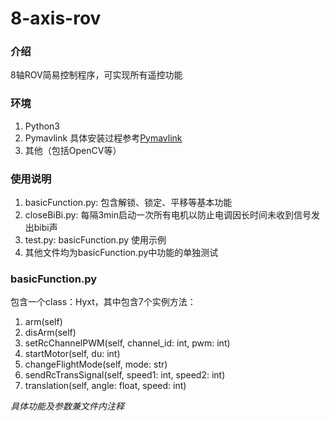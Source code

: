 # 8-axis-rov

### 介绍
8轴ROV简易控制程序，可实现所有遥控功能


### 环境

1.  Python3
2.  Pymavlink
    具体安装过程参考[Pymavlink](https://www.ardusub.com/developers/pymavlink.html)
3.  其他（包括OpenCV等）

### 使用说明

1.  basicFunction.py: 包含解锁、锁定、平移等基本功能
2.  closeBiBi.py: 每隔3min启动一次所有电机以防止电调因长时间未收到信号发出bibi声
3.  test.py: basicFunction.py 使用示例
4. 其他文件均为basicFunction.py中功能的单独测试

### basicFunction.py

包含一个class：Hyxt，其中包含7个实例方法：
1. arm(self)
2. disArm(self)
3. setRcChannelPWM(self, channel_id: int, pwm: int)
4. startMotor(self, du: int)
5. changeFlightMode(self, mode: str)
6. sendRcTransSignal(self, speed1: int, speed2: int)
7. translation(self, angle: float, speed: int)

*具体功能及参数兼文件内注释*

